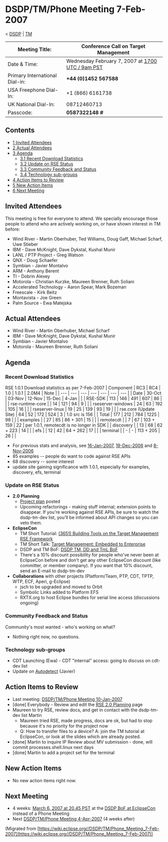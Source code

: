 

DSDP/TM/Phone Meeting 7-Feb-2007
================================

< [DSDP](https://wiki.eclipse.org/DSDP "DSDP")‎ | [TM](./TM "DSDP/TM")

| Meeting Title: | **Conference Call on Target Management** |
| --- | --- |
| Date & Time: | Wednesday February 7, 2007 at [1700 UTC / 9am PST](http://www.timeanddate.com/worldclock/fixedtime.html?month=2&day=7&year=2007&hour=17&min=00&sec=0&p1=0) |
| Primary International Dial-in: | **+44 (0)1452 567588** |
| USA Freephone Dial-In: | +1 (866) 6161738 |
| UK National Dial-In: | 08712460713 |
| Passcode: | **0587322148 #** |

Contents
--------

*   [1 Invited Attendees](#Invited-Attendees)
*   [2 Actual Attendees](#Actual-Attendees)
*   [3 Agenda](#Agenda)
    *   [3.1 Recent Download Statistics](#Recent-Download-Statistics)
    *   [3.2 Update on RSE Status](#Update-on-RSE-Status)
    *   [3.3 Community Feedback and Status](#Community-Feedback-and-Status)
    *   [3.4 Technology sub-groups](#Technology-sub-groups)
*   [4 Action Items to Review](#Action-Items-to-Review)
*   [5 New Action Items](#New-Action-Items)
*   [6 Next Meeting](#Next-Meeting)

Invited Attendees
-----------------

This meeting is free for everyone to attend. We specially encourage those people to attend who are actively working on, or have shown interest in TM before:

*   Wind River - Martin Oberhuber, Ted Williams, Doug Gaff, Michael Scharf, Uwe Stieber
*   IBM - Dave McKnight, Dave Dykstal, Kushal Munir
*   LANL / PTP Project - Greg Watson
*   QNX - Doug Schaefer
*   Symbian - Javier Montalvo
*   ARM - Anthony Berent
*   TI - Dobrin Alexey
*   Motorola - Christian Kurzke, Maureen Brenner, Ruth Soliani
*   Accelerated Technology - Aaron Spear, Mark Bozeman
*   Freescale - Kirk Beitz
*   Montavista - Joe Green
*   Palm Source - Ewa Matejska

Actual Attendees
----------------

*   Wind River - Martin Oberhuber, Michael Scharf
*   IBM - Dave McKnight, Dave Dykstal, Kushal Munir
*   Symbian - Javier Montalvo
*   Motorola - Maureen Brenner, Ruth Soliani

Agenda
------

### Recent Download Statistics

RSE 1.0.1 Download statistics as per 7-Feb-2007
| Component | RC3 | RC4 | 1.0 | 1.0.1 | 2.0M4 | Note |
| --- | --- | --- | --- | --- | --- | --- |
| Date | 30-Oct | 03-Nov | 12-Nov | 15-Dec | 4-Jan |  |
| RSE-SDK | 113 | 146 | 491 | 607 | 86 |  |
| rse-runtime-core |  | 14 | 121 | 94 | 9 |  |
| rseserver-windows | 24 | 63 | 192 | 105 | 16 |  |
| rseserver-linux | 19 | 25 | 139 | 93 | 19 |  |
| rse.core (Update Site) | 64 | 52 | 172 | 524 | 3 | 1.0 src is 156 |
| Total | 177 | 212 | 784 | 1225 | 98 |  |
| examples |  | 27 | 85 | 86 + 301 | 15 |  |
| remotecdt |  | 7 | 67 | 103 + 159 | 22 | per 1.0.1, remotecdt is no longer in SDK |
| discovery |  | 13 | 68 | 62 + 223 | 14 |  |
| efs |  | 12 | 42 | 64 + 262 | 17 |  |
| terminal |  | - | - | 113 + 205 | 26 |  |

*   For previous stats and analysis, see [16-Jan-2007](./Committer_Phone_Meeting_16-Jan-2007 "DSDP/TM/Committer Phone Meeting 16-Jan-2007"), [19-Dec-2006](./Committer_Phone_Meeting_19-Dec-2006 "DSDP/TM/Committer Phone Meeting 19-Dec-2006") and [8-Nov-2006](./Phone_Meeting_8-Nov-2006 "DSDP/TM/Phone Meeting 8-Nov-2006")
*   85 examples -- people do want to code against RSE APIs
*   68 discovery -- some interest
*   update site gaining significance with 1.0.1, especially for examples, discovery, efs, terminal

### Update on RSE Status

*   **2.0 Planning**
    *   [Project plan](https://www.eclipse.org/dsdp/tm/development/tm_project_plan_2_0.html) posted
    *   Upcoming refactorings - making stuff internal; extension points to disappear. If you're working against RSE APIs, be sure to watch the dsdp-tm-dev list, you'll be informed about API changes so you can veto them.
*   **EclipseCon**
    *   TM Short Tutorial: [(3651) Building Tools on the Target Management RSE Framework](http://www.eclipsecon.org/2007/index.php?page=sub/&id=3651)
    *   TM Short Talk: [Target Management: Embedded to Enterprise](http://www.eclipsecon.org/2007/index.php?not_accepted=0&page=sub/&id=3781&conference=2007)
    *   DSDP and TM BoF: [DSDP TM, DD and TmL BoF](http://www.eclipsecon.org/2007/index.php?not_accepted=0&page=sub/&id=4201&conference=2007)
    *   There's a 10% discount possibility for people who've never been at EclipseCon before and don't get any other EclipseCon discount (like committer, or member company). If you want that 10% discount, send an E-mail to dsdp-tm-dev
*   **Collaborations** with other projects (Platform/Team, PTP, CDT, TPTP, WTP, ECF, Aperi, g-Eclipse)
    *   jsch to be upgraded and moved to Orbit
    *   Symbolic Links added to Platform EFS
    *   RXTX.org to host Eclipse bundles for serial line access (discussions ongoing)

### Community Feedback and Status

Community's most wanted - who's working on what?

*   Nothing right now, no questions.

### Technology sub-groups

*   CDT Launching (Ewa) - CDT "internal" access: going to discuss on cdt-dev list
*   Update on [Autodetect](./Autodetect "DSDP/TM/Autodetect") (Javier)

Action Items to Review
----------------------

*   Last meeting: [DSDP/TM/Phone Meeting 10-Jan-2007](./Phone_Meeting_10-Jan-2007 "DSDP/TM/Phone Meeting 10-Jan-2007")
*   \[done\] Everybody - Review and edit the [RSE 2.0 Planning](./RSE_2.0_Planning "RSE 2.0 Planning") page
*   Maureen to try RSE, review docs, and get in contact with the dsdp-tm-dev list Martin
    *   Maureen tried RSE, made progress, docs are ok, but had to stop because it's no priority for the project now
    *   Q: How to transfer files to a device? A: join the TM tutorial at EclipseCon, or look at the slides which are already posted.
*   \[done\] Martin to inquire IP Review about MV submission - done, will commit processes.shell.linux next days
*   \[done\] Martin to add a project set for the terminal

New Action Items
----------------

*   No new action items right now.

Next Meeting
------------

*   4 weeks: [March 6, 2007 at 20.45 PST](http://www.timeanddate.com/worldclock/personal.html?month=3&day=6&year=2007&hour=20&min=45&sec=0&p1=221) at the [DSDP BoF at EclipseCon](http://www.eclipsecon.org/2007/index.php?page=sub/&id=4201) instead of a Phone Meeting
*   Next [DSDP/TM/Phone Meeting 4-Apr-2007](./Phone_Meeting_4-Apr-2007 "DSDP/TM/Phone Meeting 4-Apr-2007") (4 weeks after)


(Migrated from [https://wiki.eclipse.org//DSDP/TM/Phone_Meeting_7-Feb-2007](https://wiki.eclipse.org//DSDP/TM/Phone_Meeting_7-Feb-2007))